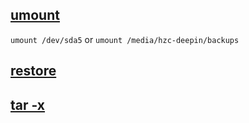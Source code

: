 ## [umount](http://linux.vbird.org/linux_basic/0230filesystem.php#umount)
`umount /dev/sda5`
or 
`umount /media/hzc-deepin/backups`

## [restore](http://man.linuxde.net/restore)



## [tar -x](http://linux.vbird.org/linux_basic/0240tarcompress.php#tar)
